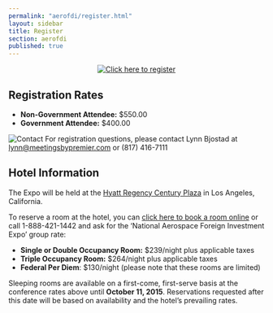 ```yaml
---
permalink: "aerofdi/register.html"
layout: sidebar
title: Register
section: aerofdi
published: true
---
```


<center><a href="https://www.regonline.com/Register/Checkin.aspx?EventID=1666610"><img src="http://dabuttonfactory.com/button.png?t=Click+here+to+register&f=Open+Sans&ts=24&tc=d12229&hp=20&vp=8&c=5&bgt=unicolored&bgc=fff&bs=2&bc=d12229" alt="Click here to register"></a></center>

## Registration Rates

* **Non-Government Attendee:** $550.00
* **Government Attendee:** $400.00

![Contact](https://google.github.io/material-design-icons/action/svg/design/ic_question_answer_24px.svg "Contact") For registration questions, please contact Lynn Bjostad at [lynn@meetingsbypremier.com](mailto:lynn@meetingsbypremier.com) or (817) 416-7111

## Hotel Information

The Expo will be held at the [Hyatt Regency Century Plaza](http://www.centuryplaza.hyatt.com/en/hotel/home.html) in Los Angeles, California. 

To reserve a room at the hotel, you can [click here to book a room online](https://resweb.passkey.com/go/AerospaceStatesAssoc) or call 1-888-421-1442 and ask for the ‘National Aerospace Foreign Investment Expo’ group rate:

* **Single or Double Occupancy Room:** $239/night plus applicable taxes
* **Triple Occupancy Room:** $264/night plus applicable taxes
* **Federal Per Diem**: $130/night (please note that these rooms are limited)

Sleeping rooms are available on a first-come, first-serve basis at the conference rates above until **October 11, 2015**. Reservations requested after this date will be based on availability and the hotel’s prevailing rates.
